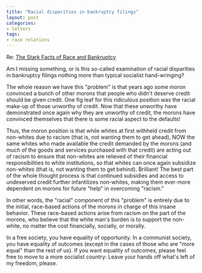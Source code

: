 ```yaml
---
title: "Racial disparities in bankruptcy filings"
layout: post
categories:
- letters
tags:
- race relations
---
```


Re: [The Stark Facts of Race and Bankruptcy](https://www.creditslips.org/creditslips/2011/05/the-stark-facts-of-race-and-bankruptcy.html?utm_source=feedburner&utm_medium=feed&utm_campaign=Feed%3A+creditslips%2Ffeed+%28Credit+Slips%29)

Am I missing something, or is this so-called examination of racial disparities in bankruptcy filings nothing more than typical socialist hand-wringing?

The whole reason we have this "problem" is that years ago some moron convinced a bunch of other morons that people who didn't deserve credit should be given credit. One fig leaf for this ridiculous position was the racial make-up of those unworthy of credit. Now that these unworthy have demonstrated once again why they are unworthy of credit, the morons have convinced themselves that there is some racial aspect to the defaults!

Thus, the moron position is that while whites at first withheld credit from non-whites due to racism (that is, not wanting them to get ahead), NOW the same whites who made available the credit demanded by the morons (and much of the goods and services purchased with that credit) are acting out of racism to ensure that non-whites are relieved of their financial responsibilities to white institutions, so that whites can once again subsidize non-whites (that is, not wanting them to get behind). Brilliant! The best part of the whole thought process is that continued subsidies and access to undeserved credit further infantilizes non-whites, making them ever-more dependent on morons for future "help" in overcoming "racism."

In other words, the "racial" component of this "problem" is entirely due to the initial, race-based actions of the morons in charge of this insane behavior. These race-based actions arise from racism on the part of the morons, who believe that the white man's burden is to support the non-white, no matter the cost financially, socially, or morally.

In a free society, you have equality of opportunity. In a communist society, you have equality of outcomes (except in the cases of those who are "more equal" than the rest of us). If you want equality of outcomes, please feel free to move to a more socialist country: Leave your hands off what's left of my freedom, please.